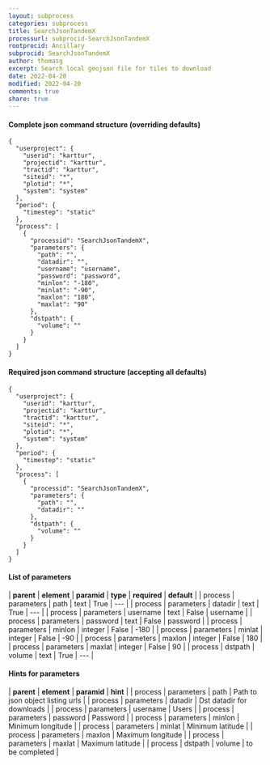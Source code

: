 ```yaml
---
layout: subprocess
categories: subprocess
title: SearchJsonTandemX
processurl: subprocid-SearchJsonTandemX
rootprocid: Ancillary
subprocid: SearchJsonTandemX
author: thomasg
excerpt: Search local geojson file for tiles to download
date: 2022-04-20
modified: 2022-04-20
comments: true
share: true
---
```


#### Complete json command structure (overriding defaults)
```
{
  "userproject": {
    "userid": "karttur",
    "projectid": "karttur",
    "tractid": "karttur",
    "siteid": "*",
    "plotid": "*",
    "system": "system"
  },
  "period": {
    "timestep": "static"
  },
  "process": [
    {
      "processid": "SearchJsonTandemX",
      "parameters": {
        "path": "",
        "datadir": "",
        "username": "username",
        "password": "password",
        "minlon": "-180",
        "minlat": "-90",
        "maxlon": "180",
        "maxlat": "90"
      },
      "dstpath": {
        "volume": ""
      }
    }
  ]
}
```
#### Required json command structure (accepting all defaults)
```
{
  "userproject": {
    "userid": "karttur",
    "projectid": "karttur",
    "tractid": "karttur",
    "siteid": "*",
    "plotid": "*",
    "system": "system"
  },
  "period": {
    "timestep": "static"
  },
  "process": [
    {
      "processid": "SearchJsonTandemX",
      "parameters": {
        "path": "",
        "datadir": ""
      },
      "dstpath": {
        "volume": ""
      }
    }
  ]
}
```
#### List of parameters

| **parent** | **element** | **paramid** | **type** | **required** | **default** |
| process | parameters | path | text | True | --- |
| process | parameters | datadir | text | True | --- |
| process | parameters | username | text | False | username |
| process | parameters | password | text | False | password |
| process | parameters | minlon | integer | False | -180 |
| process | parameters | minlat | integer | False | -90 |
| process | parameters | maxlon | integer | False | 180 |
| process | parameters | maxlat | integer | False | 90 |
| process | dstpath | volume | text | True | --- |

#### Hints for parameters

| **parent** | **element** | **paramid** | **hint** |
| process | parameters | path | Path to json object listing urls |
| process | parameters | datadir | Dst datadir for downloads |
| process | parameters | username | Users |
| process | parameters | password | Password |
| process | parameters | minlon | Minimum longitude |
| process | parameters | minlat | Minimum latitude |
| process | parameters | maxlon | Maximum longitude |
| process | parameters | maxlat | Maximum latitude |
| process | dstpath | volume | to be completed |
